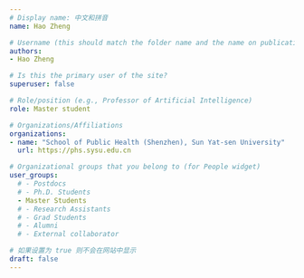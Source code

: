 ```yaml
---
# Display name: 中文和拼音
name: Hao Zheng

# Username (this should match the folder name and the name on publications)
authors:
- Hao Zheng

# Is this the primary user of the site?
superuser: false

# Role/position (e.g., Professor of Artificial Intelligence)
role: Master student

# Organizations/Affiliations
organizations:
- name: "School of Public Health (Shenzhen), Sun Yat-sen University" 
  url: https://phs.sysu.edu.cn

# Organizational groups that you belong to (for People widget)
user_groups:
  # - Postdocs
  # - Ph.D. Students
  - Master Students
  # - Research Assistants
  # - Grad Students
  # - Alumni
  # - External collaborator

# 如果设置为 true 则不会在网站中显示
draft: false
---
```





